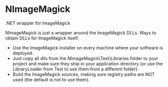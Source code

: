 NImageMagick
============

.NET wrapper for ImageMagick

NImageMagick is just a wrapper around the ImageMagick DLLs. Ways to obtain DLLs for ImageMagick itself:
- Use the ImageMagick installer on every machine where your software is deployed.
- Just copy all dlls from the NImageMagick\Test\Libraries folder to your project and make sure they ship in your application directory (or use the LibraryLoader from Test to use them from a different folder).
- Build the ImageMagick sources, making sure registry paths are NOT used (the default is not to use them).
